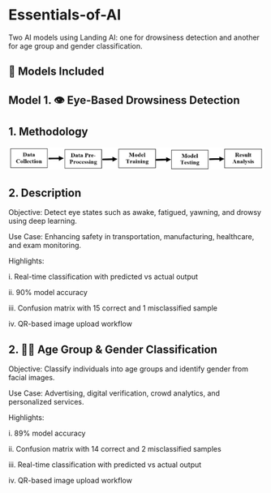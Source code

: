 # Essentials-of-AI
Two AI models using Landing AI: one for drowsiness detection and another for age group and gender classification.

## 📌 Models Included
## Model 1. 👁️ Eye-Based Drowsiness Detection
## 1. Methodology ##
![Screenshot](Screenshot.png)

## 2. Description ##
Objective: Detect eye states such as awake, fatigued, yawning, and drowsy using deep learning.

Use Case: Enhancing safety in transportation, manufacturing, healthcare, and exam monitoring.

Highlights:

i. Real-time classification with predicted vs actual output

ii. 90% model accuracy

iii. Confusion matrix with 15 correct and 1 misclassified sample

iv. QR-based image upload workflow


## 2. 🧑‍🦰 Age Group & Gender Classification
Objective: Classify individuals into age groups and identify gender from facial images.

Use Case: Advertising, digital verification, crowd analytics, and personalized services.

Highlights:

i. 89% model accuracy

ii. Confusion matrix with 14 correct and 2 misclassified samples

iii. Real-time classification with predicted vs actual output

iv. QR-based image upload workflow


